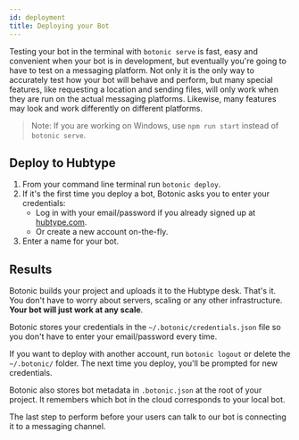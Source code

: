 ```yaml
---
id: deployment
title: Deploying your Bot
---
```


Testing your bot in the terminal with `botonic serve` is fast, easy and convenient when your bot is in development, but eventually you're going to have to test on a messaging platform. Not only it is the only way to accurately test how your bot will behave and perform, but many special features, like requesting a location and sending files, will only work when they are run on the actual messaging platforms. Likewise, many features may look and work differently on different platforms.

>Note: If you are working on Windows, use `npm run start` instead of `botonic serve`.

## Deploy to Hubtype

1. From your command line terminal run `botonic deploy`.
2. If it's the first time you deploy a bot, Botonic asks you to enter your credentials:
   - Log in with your email/password if you already signed up at [hubtype.com](https://hubtype.com/).
   - Or create a new account on-the-fly.
3. Enter a name for your bot.

## Results

Botonic builds your project and uploads it to the Hubtype desk. That's it. You don't have to worry about servers, scaling or any other infrastructure. **Your bot will just work at any scale**.

Botonic stores your credentials in the `~/.botonic/credentials.json` file so you don't have to enter your email/password every time.

If you want to deploy with another account, run `botonic logout` or delete the `~/.botonic/` folder. The next time you deploy, you'll be prompted for new credentials.

Botonic also stores bot metadata in `.botonic.json` at the root of your project. It remembers which bot in the cloud corresponds to your local bot.

The last step to perform before your users can talk to our bot is connecting it to a messaging channel.
